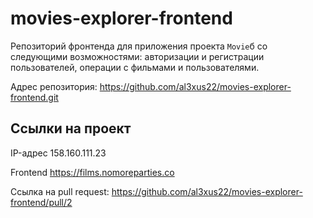 # movies-explorer-frontend
Репозиторий фронтенда для приложения проекта `Movie`б со следующими возможностями: авторизации и регистрации пользователей, операции с фильмами и пользователями.

Адрес репозитория: https://github.com/al3xus22/movies-explorer-frontend.git

## Ссылки на проект

IP-адрес 158.160.111.23

Frontend https://films.nomoreparties.co

Ссылка на pull request: https://github.com/al3xus22/movies-explorer-frontend/pull/2